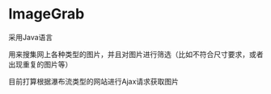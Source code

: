 ImageGrab
=========

采用Java语言

用来搜集网上各种类型的图片，并且对图片进行筛选（比如不符合尺寸要求，或者出现重复的图片等）

目前打算根据瀑布流类型的网站进行Ajax请求获取图片
